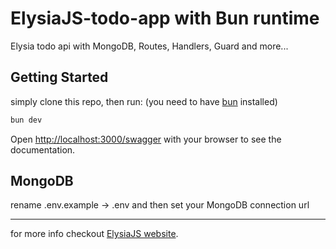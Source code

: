 # ElysiaJS-todo-app with Bun runtime

 Elysia todo api with MongoDB, Routes, Handlers, Guard and more...

## Getting Started

simply clone this repo, then run:  (you need to have [bun](https://github.com/oven-sh/bun#install) installed)

```bash
bun dev
```

Open <http://localhost:3000/swagger> with your browser to see the documentation.  

## MongoDB

rename .env.example -> .env and then set your MongoDB connection url

---

for more info checkout [ElysiaJS website](https://elysiajs.com/).
